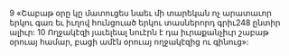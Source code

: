 9 «Շաբաթ օրը կը մատուցես նաեւ մի տարեկան ոչ արատաւոր երկու գառ եւ իւղով հունցուած երկու տասներորդ գրիւ248 ընտիր ալիւր: 10 Ողջակէզի յաւելեալ նուէրն է դա իւրաքանչիւր շաբաթ օրուայ համար, բացի ամէն օրուայ ողջակէզից ու գինուց»:
